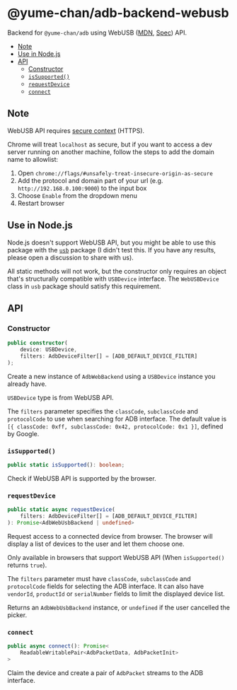 # @yume-chan/adb-backend-webusb

Backend for `@yume-chan/adb` using WebUSB ([MDN](https://developer.mozilla.org/en-US/docs/Web/API/USB), [Spec](https://wicg.github.io/webusb)) API.

- [Note](#note)
- [Use in Node.js](#use-in-nodejs)
- [API](#api)
  - [Constructor](#constructor)
  - [`isSupported()`](#issupported)
  - [`requestDevice`](#requestdevice)
  - [`connect`](#connect)

## Note

WebUSB API requires [secure context](https://developer.mozilla.org/en-US/docs/Web/Security/Secure_Contexts) (HTTPS).

Chrome will treat `localhost` as secure, but if you want to access a dev server running on another machine, follow the steps to add the domain name to allowlist:

1. Open `chrome://flags/#unsafely-treat-insecure-origin-as-secure`
2. Add the protocol and domain part of your url (e.g. `http://192.168.0.100:9000`) to the input box
3. Choose `Enable` from the dropdown menu
4. Restart browser

## Use in Node.js

Node.js doesn't support WebUSB API, but you might be able to use this package with the [`usb`](https://www.npmjs.com/package/usb) package (I didn't test this. If you have any results, please open a discussion to share with us).

All static methods will not work, but the constructor only requires an object that's structurally compatible with `USBDevice` interface. The `WebUSBDevice` class in `usb` package should satisfy this requirement.

## API

### Constructor

```ts
public constructor(
    device: USBDevice,
    filters: AdbDeviceFilter[] = [ADB_DEFAULT_DEVICE_FILTER]
);
```

Create a new instance of `AdbWebBackend` using a `USBDevice` instance you already have.

`USBDevice` type is from WebUSB API.

The `filters` parameter specifies the `classCode`, `subclassCode` and `protocolCode`  to use when searching for ADB interface. The default value is `[{ classCode: 0xff, subclassCode: 0x42, protocolCode: 0x1 }]`, defined by Google.

### `isSupported()`

```ts
public static isSupported(): boolean;
```

Check if WebUSB API is supported by the browser.

### `requestDevice`

```ts
public static async requestDevice(
    filters: AdbDeviceFilter[] = [ADB_DEFAULT_DEVICE_FILTER]
): Promise<AdbWebUsbBackend | undefined>
```

Request access to a connected device from browser. The browser will display a list of devices to the user and let them choose one.

Only available in browsers that support WebUSB API (When `isSupported()` returns `true`).

The `filters` parameter must have `classCode`, `subclassCode` and `protocolCode` fields for selecting the ADB interface. It can also have `vendorId`, `productId` or `serialNumber` fields to limit the displayed device list.

Returns an `AdbWebUsbBackend` instance, or `undefined` if the user cancelled the picker.

### `connect`

```ts
public async connect(): Promise<
    ReadableWritablePair<AdbPacketData, AdbPacketInit>
>
```

Claim the device and create a pair of `AdbPacket` streams to the ADB interface.
